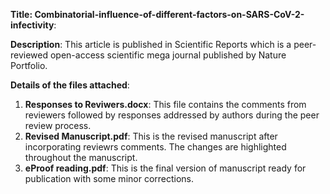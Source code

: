 **Title: Combinatorial-influence-of-different-factors-on-SARS-CoV-2-infectivity**:

**Description**:
This article is published in Scientific Reports which is a peer-reviewed open-access scientific mega journal published by Nature Portfolio.


**Details of the files attached**: 
1. **Responses to Reviwers.docx**: This file contains the comments from reviewers followed by responses addressed by authors during the peer review process.
2. **Revised Manuscript.pdf**: This is the revised manuscript after incorporating reviewrs comments. The changes are highlighted throughout the manuscript.
3. **eProof reading.pdf**: This is the final version of manuscript ready for publication with some minor corrections. 
